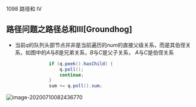 1098 路径和 IV

## 路径问题之路径总和III[Groundhog]





- 当前$q$的队列头部节点并非是当前遍历的$num$的直接父级关系，而是其伯侄关系，如图中的$A$与$B$是兄弟关系，$B$与$C$是父子关系， $A$与$C$是伯侄关系

```java
                if (q.peek().hasChild) {
                    q.poll();
                    continue;
                }
                sum += q.poll().sum;
```









![image-20200710082436770](D:\Dev\SrcCode\geek-algorithm-leetcode\src\main\leetcode_manuscripts\dfs_bfs\paths\路径问题之路径总和III[Groundhog].assets\image-20200710082436770.png)